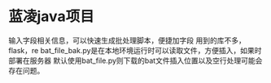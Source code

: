 # 蓝凌java项目
输入字段相关信息，可以快速生成批处理脚本，便捷加字段
用到的库不多，flask，re
bat_file_bak.py是在本地环境运行时可以读取文件，方便插入，如果时部署在服务器 默认使用bat_file.py则下载的bat文件插入位置以及空行处理可能会存在问题。
